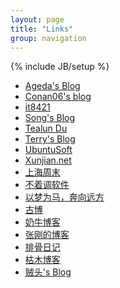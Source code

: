 ```yaml
---
layout: page
title: "Links"
group: navigation
---
```

{% include JB/setup %}

<ul>
<li><a href="http://jianyin.org" title="老A">Ageda&#039;s Blog</a></li>
<li><a href="http://blog.conan06.com/" title="Conan06@北京">Conan06&#039;s blog</a></li>
<li><a href="http://www.it8421.com/" title="小Q@马鞍山">it8421</a></li>
<li><a href="http://songtl.com/" title="宋廷龙@桂林">Song's Blog</a></li>
<li><a href="http://www.tealun.com/" title="Tealun Du@桂林">Tealun Du</a></li>
<li><a href="http://terrychen.info/" title="陈敏@北京">Terry&#039;s Blog</a></li>
<li><a href="http://www.ubuntusoft.com/" title="灵亦rEd@肇庆">UbuntuSoft</a></li>
<li><a href="http://xunjian.net" title="陈训坚@桂林">Xunjian.net</a></li>
<li><a href="http://since1989.org/" title="王亚平@上海">上海周末</a></li>
<li><a href="http://bzdiao.com/" title="Bruse@西安">不着调软件</a></li>
<li><a href="http://lhcy.info" title=" 林海草原@锦州">以梦为马，奔向远方</a></li>
<li><a href="http://gubo.org" title="许凯@焦作">古博</a></li>
<li><a href="http://www.nenew.net/" title="奶牛@淄博">奶牛博客</a></li>
<li><a href="http://www.zhanggang.net/" title="张刚@长沙">张刚的博客</a></li>
<li><a href="http://betabone.com" title="betabone@杭州">排骨日记</a></li>
<li><a href="http://www.chenstory.com/" title="陈荣强@桂林">枯木博客</a></li>
<li><a href="http://www.makiller.com" title="马震南@桂林">贼头&#039;s Blog</a></li>
</ul>
